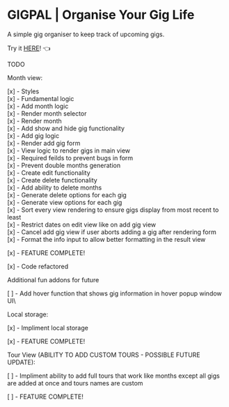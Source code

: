# GIGPAL | Organise Your Gig Life

A simple gig organiser to keep track of upcoming gigs.

Try it [HERE](https://gigpal.netlify.app/)! 👈

TODO

Month view:

[x] - Styles\
[x] - Fundamental logic\
[x] - Add month logic\
[x] - Render month selector\
[x] - Render month\
[x] - Add show and hide gig functionality\
[x] - Add gig logic\
[x] - Render add gig form\
[x] - View logic to render gigs in main view\
[x] - Required feilds to prevent bugs in form\
[x] - Prevent double months generation\
[x] - Create edit functionality\
[x] - Create delete functionality\
[x] - Add ability to delete months\
[x] - Generate delete options for each gig\
[x] - Generate view options for each gig\
[x] - Sort every view rendering to ensure gigs display from most recent to least\
[x] - Restrict dates on edit view like on add gig view\
[x] - Cancel add gig view if user aborts adding a gig after rendering form\
[x] - Format the info input to allow better formatting in the result view

[x] - FEATURE COMPLETE!

[x] - Code refactored

Additional fun addons for future

[ ] - Add hover function that shows gig information in hover popup window UI\

Local storage:

[x] - Impliment local storage

[x] - FEATURE COMPLETE!

Tour View (ABILITY TO ADD CUSTOM TOURS - POSSIBLE FUTURE UPDATE):

[ ] - Impliment ability to add full tours that work like months except all gigs are added at once and tours names are custom

[ ] - FEATURE COMPLETE!
